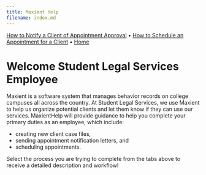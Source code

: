 ```yaml
---
title: Maxient Help
filename: index.md 
--- 
```

[How to Notify a Client of Appointment Approval](https://maxienthelp.wordpress.com/how-to-schedule-an-appointment-for-a-client/)        •     [How to Schedule an Appointment for a Client](https://maxienthelp.wordpress.com/how-to-schedule-an-appointment-for-a-client/) • [Home](https://maxienthelp.wordpress.com/how-to-schedule-an-appointment-for-a-client/)
# Welcome Student Legal Services Employee

Maxient is a software system that manages behavior records on college campuses all across the country. At Student Legal Services, we use Maxient to help us organize potential clients and let them know if they can use our services. MaxientHelp will provide guidance to help you complete your primary duties as an employee, which include:

- creating new client case files,
- sending appointment notification letters, and
- scheduling appointments.

Select the process you are trying to complete from the tabs above to receive a detailed description and workflow!

